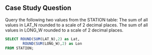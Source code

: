 ## Case Study Question

Query the following two values from the STATION table:
The sum of all values in LAT_N rounded to a scale of 2 decimal places.
The sum of all values in LONG_W rounded to a scale of 2 decimal places.

```sql
SELECT ROUND(SUM(LAT_N),2) as Lat, 
        ROUND(SUM(LONG_W),2) as Lon
FROM STATION;
```

